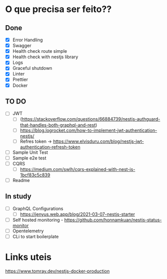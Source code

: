 # O que precisa ser feito??

## Done
- [X] Error Handling
- [X] Swagger
- [X] Health check route simple
- [X] Health check with nestjs library
- [X] Logs
- [X] Graceful shutdown 
- [X] Linter
- [X] Prettier
- [X] Docker

## TO DO
- [ ] JWT
  - [ ] (https://stackoverflow.com/questions/66884739/nestjs-authguard-that-handles-both-graphql-and-rest)
  - [ ] https://blog.logrocket.com/how-to-implement-jwt-authentication-nestjs/
  - [ ] Refres token -> https://www.elvisduru.com/blog/nestjs-jwt-authentication-refresh-token
- [ ] Sample Unit Test
- [ ] Sample e2e test
- [ ] CQRS
  - [ ] https://medium.com/swlh/cqrs-explained-with-nest-js-1bcf83c5c839
- [ ] Readme

## In study
- [ ] GraphQL Configurations
  - [ ] https://jenyus.web.app/blog/2021-03-07-nestjs-starter
- [ ] Self hosted monitoring - https://github.com/honnamkuan/nestjs-status-monitor
- [ ] Opentelemetry
- [ ] CLi to start boilerplate

# Links uteis

https://www.tomray.dev/nestjs-docker-production
